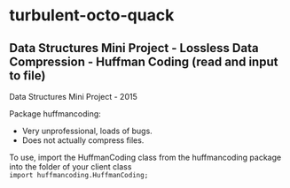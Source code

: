 # turbulent-octo-quack
## Data Structures Mini Project - Lossless Data Compression - Huffman Coding (read and input to file)
Data Structures Mini Project - 2015

Package huffmancoding: 
+ Very unprofessional, loads of bugs.
+ Does not actually compress files.

To use, import the HuffmanCoding class from the huffmancoding package into the folder of your client class  
`import huffmancoding.HuffmanCoding;`
